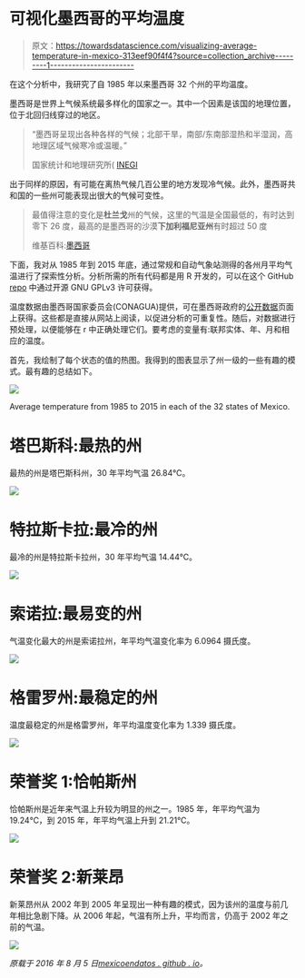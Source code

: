 # 可视化墨西哥的平均温度

> 原文：<https://towardsdatascience.com/visualizing-average-temperature-in-mexico-313eef90f4f4?source=collection_archive---------1----------------------->

在这个分析中，我研究了自 1985 年以来墨西哥 32 个州的平均温度。

墨西哥是世界上气候系统最多样化的国家之一。其中一个因素是该国的地理位置，位于北回归线穿过的地区。

> “墨西哥呈现出各种各样的气候；北部干旱，南部/东南部湿热和半湿润，高地理区域气候寒冷或温暖。”
> 
> 国家统计和地理研究所( [INEGI](http://www.inegi.org.mx/geo/contenidos/recnat/clima/)

出于同样的原因，有可能在离热气候几百公里的地方发现冷气候。此外，墨西哥共和国的一些州可能表现出很大的气候可变性。

> 最值得注意的变化是**杜兰戈**州的气候，这里的气温是全国最低的，有时达到零下 26 度，最高的是墨西哥的沙漠**下加利福尼亚州**有时超过 50 度
> 
> 维基百科:[墨西哥](https://es.wikipedia.org/wiki/M%C3%A9xico#Clima)

下面，我对从 1985 年到 2015 年底，通过常规和自动气象站测得的各州月平均气温进行了探索性分析。分析所需的所有代码都是用 R 开发的，可以在这个 GitHub [repo](https://github.com/mexicoendatos/mexicoendatos.github.io) 中通过开源 GNU GPLv3 许可获得。

温度数据由墨西哥国家委员会(CONAGUA)提供，可在墨西哥政府的[公开数据](https://datos.gob.mx/busca/dataset/temperatura-promedio-excel)页面上获得。这些都是直接从网站上阅读，以促进分析的可重复性。随后，对数据进行预处理，以便能够在 r 中正确处理它们。要考虑的变量有:联邦实体、年、月和相应的温度。

首先，我绘制了每个状态的值的热图。我得到的图表显示了州一级的一些有趣的模式。最有趣的总结如下。

![](img/5d0e76937c007951d08e3f26c0cca4cf.png)

Average temperature from 1985 to 2015 in each of the 32 states of Mexico.

# 塔巴斯科:最热的州

最热的州是塔巴斯科州，30 年平均气温 26.84℃。

![](img/6f3730944aa3aa21872f50ea723baf65.png)

# 特拉斯卡拉:最冷的州

最冷的州是特拉斯卡拉州，30 年平均气温 14.44℃。

![](img/c71d6640e13ae0582f5ad6a6c04ff074.png)

# 索诺拉:最易变的州

气温变化最大的州是索诺拉州，年平均气温变化率为 6.0964 摄氏度。

![](img/4195e72a0dc8742fabd8534506a7cf26.png)

# 格雷罗州:最稳定的州

温度最稳定的州是格雷罗州，年平均温度变化率为 1.339 摄氏度。

![](img/bac15f2bab25df98ba4fab1d158c4f20.png)

# 荣誉奖 1:恰帕斯州

恰帕斯州是近年来气温上升较为明显的州之一。1985 年，年平均气温为 19.24℃，到 2015 年，年平均气温上升到 21.21℃。

![](img/522830fccdfc4b54b3f0ccb8e6fcd533.png)

# 荣誉奖 2:新莱昂

新莱昂州从 2002 年到 2005 年呈现出一种有趣的模式，因为该州的温度与前几年相比急剧下降。从 2006 年起，气温有所上升，平均而言，仍高于 2002 年之前的气温。

![](img/ea540eff6aeb9c7a174900b62e371761.png)

*原载于 2016 年 8 月 5 日*[*mexicoendatos . github . io*](https://mexicoendatos.github.io/blog/2016/08/05/Temperatura-Promedio-01/)*。*